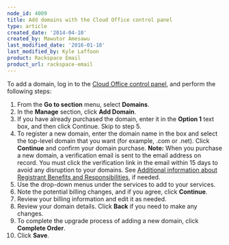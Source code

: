 ```yaml
---
node_id: 4009
title: Add domains with the Cloud Office control panel
type: article
created_date: '2014-04-10'
created_by: Mawutor Amesawu
last_modified_date: '2016-01-18'
last_modified_by: Kyle Laffoon
product: Rackspace Email
product_url: rackspace-email
---
```


To add a domain, log in to the [Cloud Office control
panel](https://apps.rackspace.com/?cp), and perform the following steps:

1.  From the **Go to section** menu, select **Domains**.
2.  In the **Manage** section, click **Add Domain**.
3.  If you have already purchased the domain, enter it in the **Option
    1** text box, and then click Continue.
    Skip to step 5.
4.  To register a new domain, enter the domain name in the box and
    select the top-level domain that you want (for example, .com or
    .net).
    Click **Continue** and confirm your domain purchase.
    **Note:** When you purchase a new domain, a verification email is
    sent to the email address on record. You must click the verification
    link in the email within 15 days to avoid any disruption to your
    domains.
    See [Additional information about Registrant Benefits and
    Responsibilities](http://www.rackspace.com/information/legal/RAAInfo),
    if needed.
5.  Use the drop-down menus under the services to add to your services.
6.  Note the potential billing changes, and if you agree, click
    **Continue**.
7.  Review your billing information and edit it as needed.
8.  Review your domain details. Click **Back** if you need to make
    any changes.
9.  To complete the upgrade process of adding a new domain, click
    **Complete Order**.
10. Click **Save**.


